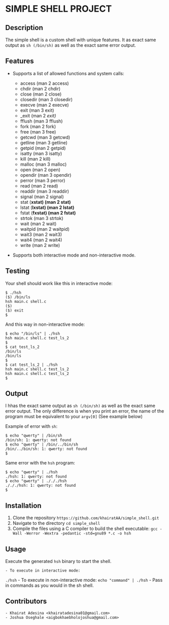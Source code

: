 # SIMPLE SHELL PROJECT

## Description

The simple shell is a custom shell with unique features. It as exact same output as `sh (/bin/sh)` as well as the exact same error output.

## Features

- Supports a list of allowed functions and system calls:
	- access (man 2 access)
	- chdir (man 2 chdir)
	- close (man 2 close)
	- closedir (man 3 closedir)
	- execve (man 2 execve)
	- exit (man 3 exit)
	- _exit (man 2 _exit)_
	- fflush (man 3 fflush)
	- fork (man 2 fork)
	- free (man 3 free)
	- getcwd (man 3 getcwd)
	- getline (man 3 getline)
	- getpid (man 2 getpid)
	- isatty (man 3 isatty)
	- kill (man 2 kill)
	- malloc (man 3 malloc)
	- open (man 2 open)
	- opendir (man 3 opendir)
	- perror (man 3 perror)
	- read (man 2 read)
	- readdir (man 3 readdir)
	- signal (man 2 signal)
	- stat (__xstat) (man 2 stat)__
	- lstat (__lxstat) (man 2 lstat)__
	- fstat (__fxstat) (man 2 fstat)__
	- strtok (man 3 strtok)
	- wait (man 2 wait)
	- waitpid (man 2 waitpid)
	- wait3 (man 2 wait3)
	- wait4 (man 2 wait4)
	- write (man 2 write)

- Supports both interactive mode and non-interactive mode.

## Testing

Your shell should work like this in interactive mode:
```
$ ./hsh
($) /bin/ls
hsh main.c shell.c
($)
($) exit
$
```

And this way in non-interactive mode:
```
$ echo "/bin/ls" | ./hsh
hsh main.c shell.c test_ls_2
$
$ cat test_ls_2
/bin/ls
/bin/ls
$
$ cat test_ls_2 | ./hsh
hsh main.c shell.c test_ls_2
hsh main.c shell.c test_ls_2
$
```

## Output
I hhas the exact same output as `sh (/bin/sh)` as well as the exact same error output. The only difference is when you print an error, the name of the program must be equivalent to your `argv[0]` (See example below)

Example of error with `sh`:

```
$ echo "qwerty" | /bin/sh
/bin/sh: 1: qwerty: not found
$ echo "qwerty" | /bin/../bin/sh
/bin/../bin/sh: 1: qwerty: not found
$
```

Same error with the `hsh` program:

```
$ echo "qwerty" | ./hsh
./hsh: 1: qwerty: not found
$ echo "qwerty" | ./././hsh
./././hsh: 1: qwerty: not found
$
```

## Installation

1. Clone the repository `https://github.com/khairatAA/simple_shell.git`
2. Navigate to the directory `cd simple_shell`
3. Compile the files using a C compiler to build the shell executable:
`gcc -Wall -Werror -Wextra -pedantic -std=gnu89 *.c -o hsh`

## Usage

Execute the generated `hsh` binary to start the shell.

	- To execute in interactive mode:
`./hsh`
	- To execute in non-interactive mode:
`echo "command" | ./hsh`
	- Pass in commands as you would in the sh shell.

## Contributors

	- Khairat Adesina <khairatadesina01@gmail.com>
	- Joshua Oseghale <aigbokhaebholojoshua@gmail.com>
